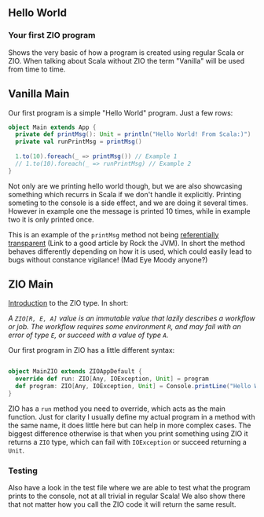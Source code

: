 ## Hello World

### Your first ZIO program

Shows the very basic of how a program is created using regular Scala or ZIO.
When talking about Scala without ZIO the term "Vanilla" will be used from
time to time.

## Vanilla Main

Our first program is a simple "Hello World" program. Just a few rows:

```scala
object Main extends App {
  private def printMsg(): Unit = println("Hello World! From Scala:)")
  private val runPrintMsg = printMsg()
  
  1.to(10).foreach(_ => printMsg()) // Example 1
  // 1.to(10).foreach(_ => runPrintMsg) // Example 2
}
```
Not only are we printing hello world though, but we are also showcasing
something which recurrs in Scala if we don't handle it explicitly. Printing
someting to the console is a side effect, and we are doing it several times.
However in example one the message is printed 10 times, while in example 
two it is only printed once. 

This is an example of the `printMsg` method 
not being [referentially transparent](https://blog.rockthejvm.com/referential-transparency/) 
(Link to a good article by Rock the JVM). In short the method behaves differently 
depending on how it is used, which could easily lead to bugs without constance vigilance! 
(Mad Eye Moody anyone?)

## ZIO Main
[Introduction](https://zio.dev/reference/core/zio/) to the ZIO type. In short:

*A `ZIO[R, E, A]` value is an immutable value that lazily describes a workflow or job. 
The workflow requires some environment `R`, and may fail with an error of type `E`, 
or succeed with a value of type `A`.*

Our first program in ZIO has a little different syntax:
```scala

object MainZIO extends ZIOAppDefault {
  override def run: ZIO[Any, IOException, Unit] = program
  def program: ZIO[Any, IOException, Unit] = Console.printLine("Hello World! From ZIO:)")
}
```

ZIO has a `run` method you need to override, which acts as the main function. Just for clarity
I usually define my actual program in a method with the same name, it does little here but can 
help in more complex cases. The biggest difference otherwise is that when you print something 
using ZIO it returns a `ZIO` type, which can fail with `IOException` or succeed returning a `Unit`.

### Testing
Also have a look in the test file where we are able to test what the program prints to the console, not
at all trivial in regular Scala! We also show there that not matter how you call the ZIO code it will
return the same result.
